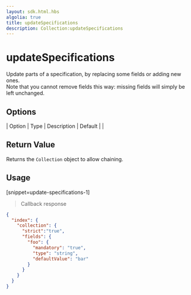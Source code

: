 ```yaml
---
layout: sdk.html.hbs
algolia: true
title: updateSpecifications
description: Collection:updateSpecifications
---
```


  

# updateSpecifications
Update parts of a specification, by replacing some fields or adding new ones.  
Note that you cannot remove fields this way: missing fields will simply be left unchanged.


## Options

| Option | Type | Description | Default |
|
## Return Value

Returns the `Collection` object to allow chaining.

## Usage

[snippet=update-specifications-1]
> Callback response

```json
{
  "index": {
    "collection": {
      "strict":"true",
      "fields": {
        "foo": {
          "mandatory": "true",
          "type": "string",
          "defaultValue": "bar"
        }
      }
    }
  }
}
```